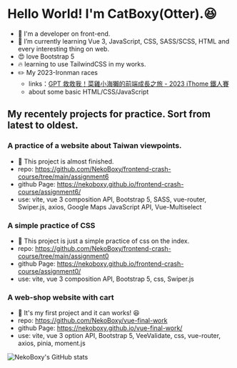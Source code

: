 # Hello World! I'm CatBoxy(Otter).😆
- 🌱 I'm a developer on front-end.
- 👀 I’m currently learning Vue 3, JavaScript, CSS, SASS/SCSS, HTML and every interesting thing on web.
- 😍 love Bootstrap 5
- 🔥 learning to use TailwindCSS in my works.
- ✏️ My 2023-Ironman races
  - links：[GPT 救救我！菜雞小海獺的前端成長之旅 - 2023 iThome 鐵人賽](https://ithelp.ithome.com.tw/users/20161801/ironman/5981)
  - about some basic HTML/CSS/JavaScript

## My recentely projects for practice. Sort from latest to oldest.
### A practice of a website about Taiwan viewpoints.
- 📢 This project is almost finished.
- repo: https://github.com/NekoBoxy/frontend-crash-course/tree/main/assignment6
- github Page: https://nekoboxy.github.io/frontend-crash-course/assignment6/
- use: vite, vue 3 composition API, Bootstrap 5, SASS, vue-router, Swiper.js, axios, Google Maps JavaScript API, Vue-Multiselect

### A simple practice of CSS
- 📢 This project is just a simple practice of css on the index.
- repo: https://github.com/NekoBoxy/frontend-crash-course/tree/main/assignment0
- github Page: https://nekoboxy.github.io/frontend-crash-course/assignment0/
- use: vite, vue 3 composition API, Bootstrap 5, css, Swiper.js

### A web-shop website with cart
- 🌱 It's my first project and it can works! 😆
- repo: https://github.com/NekoBoxy/vue-final-work
- github Page: https://nekoboxy.github.io/vue-final-work/
- use: vite, vue 3 option API, Bootstrap 5, VeeValidate, css, vue-router, axios, pinia, moment.js

![NekoBoxy's GitHub stats](https://github-readme-stats.vercel.app/api?username=NekoBoxy&show_icons=true&theme=vision-friendly-dark)

<!-- markdown icons -->
<!-- https://gist.github.com/rxaviers/7360908 -->

<!-- <p align="center">
  <img align="center" src="https://github-readme-stats.vercel.app/api/pin/?username=NekoBoxy&repo=frontend-crash-course" />
  <img align="center" src="https://github-profile-summary-cards.vercel.app/api/cards/productive-time?username=qqboxy&theme=monokai" />
</p>

[![Readme Card](https://github-readme-stats.vercel.app/api/pin/?username=NekoBoxy&repo=frontend-crash-course)](https://github.com/NekoBoxy/frontend-crash-course)

[![Readme Card](https://github-readme-stats.vercel.app/api/pin/?username=NekoBoxy&repo=vue-final-work)](https://github.com/NekoBoxy/vue-final-work) -->


<!--
**NekoBoxy/NekoBoxy** is a ✨ _special_ ✨ repository because its `README.md` (this file) appears on your GitHub profile.

Here are some ideas to get you started:

- 🔭 I’m currently working on ...
- 🌱 I’m currently learning ...
- 👯 I’m looking to collaborate on ...
- 🤔 I’m looking for help with ...
- 💬 Ask me about ...
- 📫 How to reach me: ...
- 😄 Pronouns: ...
- ⚡ Fun fact: ...
-->

